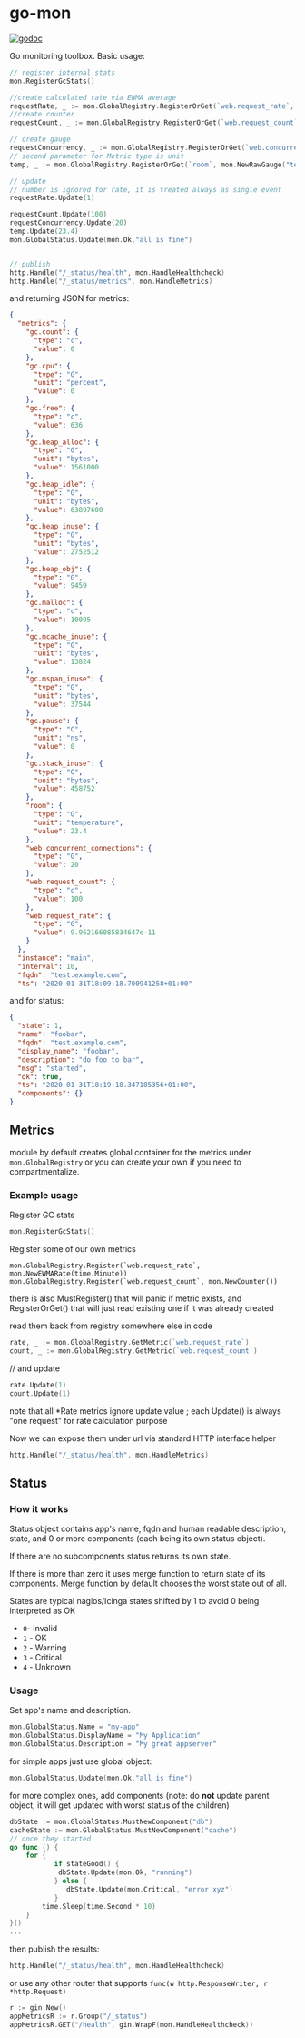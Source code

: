 # go-mon

[![godoc](http://img.shields.io/badge/godoc-reference-blue.svg?style=flat)](https://godoc.org/github.com/efigence/go-mon)

Go monitoring toolbox. Basic usage:

```go
// register internal stats
mon.RegisterGcStats()

//create calculated rate via EWMA average
requestRate, _ := mon.GlobalRegistry.RegisterOrGet(`web.request_rate`, mon.NewEWMARate(time.Minute))
//create counter
requestCount, _ := mon.GlobalRegistry.RegisterOrGet(`web.request_count`, mon.NewRawCounter())

// create gauge
requestConcurrency, _ := mon.GlobalRegistry.RegisterOrGet(`web.concurrent_connections`, mon.NewRawGauge())
// second parameter for Metric type is unit
temp, _ := mon.GlobalRegistry.RegisterOrGet(`room`, mon.NewRawGauge("temperature"))

// update
// number is ignored for rate, it is treated always as single event
requestRate.Update(1)

requestCount.Update(100)
requestConcurrency.Update(20)
temp.Update(23.4)
mon.GlobalStatus.Update(mon.Ok,"all is fine")


// publish
http.Handle("/_status/health", mon.HandleHealthcheck)
http.Handle("/_status/metrics", mon.HandleMetrics)
```

and returning JSON for metrics:

```json
{
  "metrics": {
    "gc.count": {
      "type": "c",
      "value": 0
    },
    "gc.cpu": {
      "type": "G",
      "unit": "percent",
      "value": 0
    },
    "gc.free": {
      "type": "c",
      "value": 636
    },
    "gc.heap_alloc": {
      "type": "G",
      "unit": "bytes",
      "value": 1561000
    },
    "gc.heap_idle": {
      "type": "G",
      "unit": "bytes",
      "value": 63897600
    },
    "gc.heap_inuse": {
      "type": "G",
      "unit": "bytes",
      "value": 2752512
    },
    "gc.heap_obj": {
      "type": "G",
      "value": 9459
    },
    "gc.malloc": {
      "type": "c",
      "value": 10095
    },
    "gc.mcache_inuse": {
      "type": "G",
      "unit": "bytes",
      "value": 13824
    },
    "gc.mspan_inuse": {
      "type": "G",
      "unit": "bytes",
      "value": 37544
    },
    "gc.pause": {
      "type": "C",
      "unit": "ns",
      "value": 0
    },
    "gc.stack_inuse": {
      "type": "G",
      "unit": "bytes",
      "value": 458752
    },
    "room": {
      "type": "G",
      "unit": "temperature",
      "value": 23.4
    },
    "web.concurrent_connections": {
      "type": "G",
      "value": 20
    },
    "web.request_count": {
      "type": "c",
      "value": 100
    },
    "web.request_rate": {
      "type": "G",
      "value": 9.962166085834647e-11
    }
  },
  "instance": "main",
  "interval": 10,
  "fqdn": "test.example.com",
  "ts": "2020-01-31T18:09:18.700941258+01:00"
```

and for status:

```json
{
  "state": 1,
  "name": "foobar",
  "fqdn": "test.example.com",
  "display_name": "foobar",
  "description": "do foo to bar",
  "msg": "started",
  "ok": true,
  "ts": "2020-01-31T18:19:18.347185356+01:00",
  "components": {}
}
```



## Metrics

module by default creates global container for the metrics under `mon.GlobalRegistry` or you can create your own if you need to compartmentalize. 


### Example usage

Register GC stats
```go       
mon.RegisterGcStats()
```

Register some of our own metrics
```
mon.GlobalRegistry.Register(`web.request_rate`, mon.NewEWMARate(time.Minute))
mon.GlobalRegistry.Register(`web.request_count`, mon.NewCounter())
```

there is also MustRegister() that will panic if metric exists,
and RegisterOrGet() that will just read existing one if it was already created

read them back from registry somewhere else in code
```go
rate, _ := mon.GlobalRegistry.GetMetric(`web.request_rate`)
count, _ := mon.GlobalRegistry.GetMetric(`web.request_count`)
```
// and update
```go
rate.Update(1) 
count.Update(1)
```
note that all *Rate metrics ignore update value ; each Update() is always "one request" for rate calculation purpose

Now we can expose them under url via standard HTTP interface helper
```go
http.Handle("/_status/health", mon.HandleMetrics)
```

## Status

### How it works

Status object contains app's name, fqdn and human readable description, state, and 0 or more components (each being its own status object).

If there are no subcomponents status returns its own state.

If there is more than zero it uses merge function to return state of its components. Merge function by default chooses the worst state out of all.

States are typical nagios/Icinga states shifted by 1 to avoid 0 being interpreted as OK

* `0`- Invalid 
* `1` - OK
* `2` - Warning 
* `3` - Critical
* `4` - Unknown 

### Usage

Set app's name and description.

```go
mon.GlobalStatus.Name = "my-app"
mon.GlobalStatus.DisplayName = "My Application"
mon.GlobalStatus.Description = "My great appserver"
```

for simple apps just use global object:

```go
mon.GlobalStatus.Update(mon.Ok,"all is fine")
```

for more complex ones, add components (note: do **not** update parent object, it will get updated with worst status of the children)

```go
dbState := mon.GlobalStatus.MustNewComponent("db")
cacheState := mon.GlobalStatus.MustNewComponent("cache")
// once they started
go func () {
	for {
           if stateGood() {
		    dbState.Update(mon.Ok, "running")
           } else {
              dbState.Update(mon.Critical, "error xyz")
           }
		time.Sleep(time.Second * 10)
	}
}()
...
```

then publish the results:

```go
http.Handle("/_status/health", mon.HandleHealthcheck)
```

or use any other router that supports `func(w http.ResponseWriter, r *http.Request)`

```go
r := gin.New()
appMetricsR := r.Group("/_status")
appMetricsR.GET("/health", gin.WrapF(mon.HandleHealthcheck))
```

   

